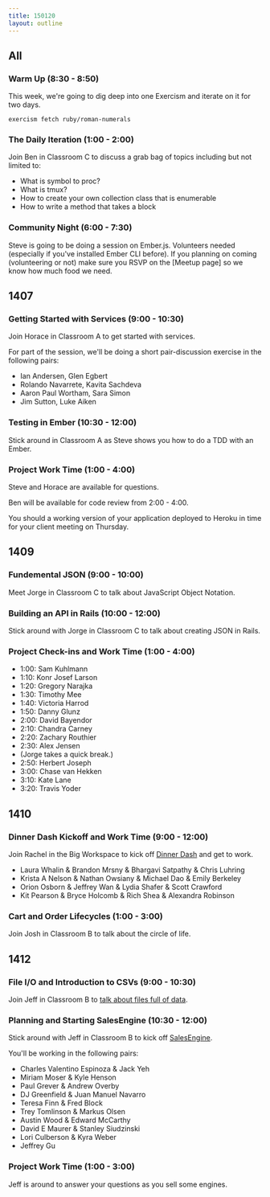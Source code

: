 ```yaml
---
title: 150120
layout: outline
---
```


## All

### Warm Up (8:30 - 8:50)

This week, we're going to dig deep into one Exercism and iterate on it for two days.

`exercism fetch ruby/roman-numerals`

### The Daily Iteration (1:00 - 2:00)

Join Ben in Classroom C to discuss a grab bag of topics including but not limited to:

* What is symbol to proc?
* What is tmux?
* How to create your own collection class that is enumerable
* How to write a method that takes a block

### Community Night (6:00 - 7:30)

Steve is going to be doing a session on Ember.js. Volunteers needed (especially if you've installed Ember CLI before). If you planning on coming (volunteering or not) make sure you RSVP on the [Meetup page] so we know how much food we need.

## 1407

### Getting Started with Services (9:00 - 10:30)

Join Horace in Classroom A to get started with services.

For part of the session, we'll be doing a short pair-discussion exercise in the following pairs:

* Ian Andersen, Glen Egbert
* Rolando Navarrete, Kavita Sachdeva
* Aaron Paul Wortham, Sara Simon
* Jim Sutton, Luke Aiken

### Testing in Ember (10:30 - 12:00)

Stick around in Classroom A as Steve shows you how to do a TDD with an Ember.

### Project Work Time (1:00 - 4:00)

Steve and Horace are available for questions.

Ben will be available for code review from 2:00 - 4:00.

You should a working version of your application deployed to Heroku in time for your client meeting on Thursday.

## 1409

### Fundemental JSON (9:00 - 10:00)

Meet Jorge in Classroom C to talk about JavaScript Object Notation.

### Building an API in Rails (10:00 - 12:00)

Stick around with Jorge in Classroom C to talk about creating JSON in Rails.

### Project Check-ins and Work Time (1:00 - 4:00)

* 1:00: Sam Kuhlmann
* 1:10: Konr Josef Larson
* 1:20: Gregory Narajka
* 1:30: Timothy Mee
* 1:40: Victoria Harrod
* 1:50: Danny Glunz
* 2:00: David Bayendor
* 2:10: Chandra Carney
* 2:20: Zachary Routhier
* 2:30: Alex Jensen
* (Jorge takes a quick break.)
* 2:50: Herbert Joseph
* 3:00: Chase van Hekken
* 3:10: Kate Lane
* 3:20: Travis Yoder

## 1410

### Dinner Dash Kickoff and Work Time (9:00 - 12:00)

Join Rachel in the Big Workspace to kick off [Dinner Dash][dd] and get to work.

[dd]: http://tutorials.jumpstartlab.com/projects/dinner_dash.html

* Laura Whalin & Brandon Mrsny & Bhargavi Satpathy & Chris Luhring
* Krista A Nelson & Nathan Owsiany & Michael Dao & Emily Berkeley
* Orion Osborn & Jeffrey Wan & Lydia Shafer & Scott Crawford
* Kit Pearson & Bryce Holcomb & Rich Shea & Alexandra Robinson

### Cart and Order Lifecycles (1:00 - 3:00)

Join Josh in Classroom B to talk about the circle of life.

## 1412

### File I/O and Introduction to CSVs (9:00 - 10:30)

Join Jeff in Classroom B to [talk about files full of data](https://github.com/turingschool/lesson_plans/blob/master/ruby_01-object_oriented_programming_with_ruby/file_io_and_csvs.markdown).

### Planning and Starting SalesEngine (10:30 - 12:00)

Stick around with Jeff in Classroom B to kick off [SalesEngine][se].

You'll be working in the following pairs:

* Charles Valentino Espinoza & Jack Yeh
* Miriam Moser & Kyle Henson
* Paul Grever & Andrew Overby
* DJ Greenfield & Juan Manuel Navarro
* Teresa Finn & Fred Block
* Trey Tomlinson & Markus Olsen
* Austin Wood & Edward McCarthy
* David E Maurer & Stanley Siudzinski
* Lori Culberson & Kyra Weber
* Jeffrey Gu

### Project Work Time (1:00 - 3:00)

Jeff is around to answer your questions as you sell some engines.

[se]: http://tutorials.jumpstartlab.com/projects/sales_engine.html
